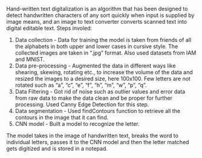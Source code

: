 Hand-written text digitalization is an algorithm that has been designed to detect handwritten characters of any sort quickly when input is supplied by image means, and an image to text converter converts scanned text into digital editable text.
Steps involed:
1) Data collection - Data for training the model is taken from friends of all the alphabets in both upper and lower cases in cursive style. The collected images are taken in “.jpg” format. Also used datasets from IAM and MNIST.
2) Data pre-processing - Augmented the data in different ways like shearing, skewing, rotating etc., to increase the volume of the data and resized the images to a desired size, here 100x100. Few letters are not rotated such as “a”, “c”, “e”, “f”, “h”, “m”, “w”, “p”, “q”.
3) Data Filtering - Got rid of noise such as outlier values and error data from raw data to make the data clean and be proper for further processing. Used Canny Edge Detection for this step.
4) Data segmentation - Used findContours function to retrieve all the contours in the image that it can find.
5) CNN model - Built a model to recognize the letter.

The model takes in the image of handwritten text, breaks the word to individual letters, passes it to the CNN model and then the letter matched gets digitized and is stored in a notepad.
